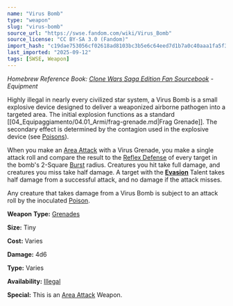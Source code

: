 ```yaml
---
name: "Virus Bomb"
type: "weapon"
slug: "virus-bomb"
source_url: "https://swse.fandom.com/wiki/Virus_Bomb"
source_license: "CC BY-SA 3.0 (Fandom)"
import_hash: "c19dae753056cf02618ad8103bc3b5e6c64eed7d1b7a0c40aaa1fa5f39347d18"
last_imported: "2025-09-12"
tags: [SWSE, Weapon]
---
```

*Homebrew Reference Book: [Clone Wars Saga Edition Fan Sourcebook](https://swse.fandom.com/wiki/Clone_Wars_Saga_Edition_Fan_Sourcebook) - Equipment*

Highly illegal in nearly every civilized star system, a Virus Bomb is a small explosive device designed to deliver a weaponized airborne pathogen into a targeted area. The initial explosion functions as a standard [[04_Equipaggiamento/04.01_Armi/frag-grenade.md|Frag Grenade]]. The secondary effect is determined by the contagion used in the explosive device (see [Poisons](https://swse.fandom.com/wiki/Poisons)).

When you make an [Area Attack](https://swse.fandom.com/wiki/Area_Attack) with a Virus Grenade, you make a single attack roll and compare the result to the [Reflex Defense](https://swse.fandom.com/wiki/Reflex_Defense) of every target in the bomb's 2-Square [Burst](https://swse.fandom.com/wiki/Burst) radius. Creatures you hit take full damage, and creatures you miss take half damage. A target with the [**Evasion**](https://swse.fandom.com/wiki/Evasion) Talent takes half damage from a successful attack, and no damage if the attack misses.

Any creature that takes damage from a Virus Bomb is subject to an attack roll by the inoculated [Poison](https://swse.fandom.com/wiki/Poison).

**Weapon** **Type:** [Grenades](https://swse.fandom.com/wiki/Grenades)

**Size:** Tiny

**Cost:** Varies

**Damage:** 4d6

**Type:** Varies

**Availability:** [Illegal](https://swse.fandom.com/wiki/Illegal)

**Special:** This is an [Area Attack](https://swse.fandom.com/wiki/Area_Attack) Weapon.